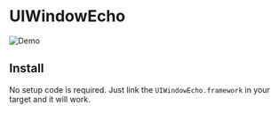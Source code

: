 # UIWindowEcho

![Demo](https://cloud.githubusercontent.com/assets/6897575/19212674/82bc2f8e-8d56-11e6-994f-d4228387661b.gif)

## Install

No setup code is required. Just link the `UIWindowEcho.framework` in your target and it will work.
